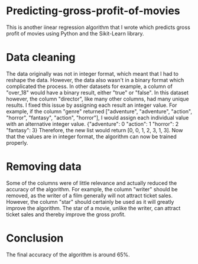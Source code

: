# Predicting-gross-profit-of-movies
This is another iinear regression algorithm that I wrote which predicts gross profit of movies using Python and the Sikit-Learn library.

# Data cleaning
The data originally was not in integer format, which meant that I had to reshape the data. However, the data also wasn't in a binary format which complicated the process. In other datasets for example, a column of "over_18" would have a binary result, either "true" or "false". In this dataset however, the column "director", like many other columns, had many unique results. I fixed this issue by assigning each result an integer value. For example, if the column "genre" returned ["adventure", "adventure", "action", "horror", "fantasy", "action", "horror"], I would assign each individual value with an alternative integer value. 
{"adventure": 0
"action": 1
"horror": 2
"fantasy": 3}
Therefore, the new list would return [0, 0, 1, 2, 3, 1, 3]. Now that the values are in integer format, the algorithm can now be trained properly.

# Removing data
Some of the columns were of little relevance and actually reduced the accuracy of the algorithm. For example, the column "writer" should be removed, as the writer of a film generally will not attract ticket sales. However, the column "star" should certainly be used as it will greatly improve the algorithm. The star of a movie, unlike the writer, can attract ticket sales and thereby improve the gross profit.

# Conclusion
The final accuracy of the algorithm is around 65%. 

